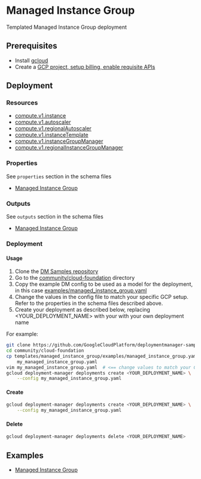 # Managed Instance Group

Templated Managed Instance Group deployment

## Prerequisites

- Install [gcloud](https://cloud.google.com/sdk)
- Create a [GCP project, setup billing, enable requisite APIs](../project/README.md)

## Deployment

### Resources

- [compute.v1.instance](https://cloud.google.com/compute/docs/reference/latest/instances)
- [compute.v1.autoscaler](https://cloud.google.com/compute/docs/reference/latest/autoscalers)
- [compute.v1.regionalAutoscaler](https://cloud.google.com/compute/docs/reference/latest/regionAutoscalers)
- [compute.v1.instanceTemplate](https://cloud.google.com/compute/docs/reference/latest/instanceTemplates)
- [compute.v1.instanceGroupManager](https://cloud.google.com/compute/docs/reference/latest/instanceGroupManagers)
- [compute.v1.regionalInstanceGroupManager](https://cloud.google.com/compute/docs/reference/latest/regionInstanceGroupManagers)

### Properties

See `properties` section in the schema files

- [Managed Instance Group](managed_instance_group.py.schema)

### Outputs

See `outputs` section in the schema files

- [Managed Instance Group](managed_instance_group.py.schema)

### Deployment

#### Usage

1. Clone the [DM Samples repository](https://github.com/GoogleCloudPlatform/deploymentmanager-samples)
2. Go to the [community/cloud-foundation](../../) directory
3. Copy the example DM config to be used as a model for the deployment, in this
   case [examples/managed\_instance\_group.yaml](examples/managed_instance_group.yaml)
4. Change the values in the config file to match your specific GCP setup.
   Refer to the properties in the schema files described above.
5. Create your deployment as described below, replacing <YOUR_DEPLOYMENT_NAME>
   with your with your own deployment name

For example:

``` bash
git clone https://github.com/GoogleCloudPlatform/deploymentmanager-samples
cd community/cloud-foundation
cp templates/managed_instance_group/examples/managed_instance_group.yaml \
    my_managed_instance_group.yaml
vim my_managed_instance_group.yaml  # <== change values to match your GCP setup
gcloud deployment-manager deployments create <YOUR_DEPLOYMENT_NAME> \
    --config my_managed_instance_group.yaml
```

#### Create

``` bash
gcloud deployment-manager deployments create <YOUR_DEPLOYMENT_NAME> \
    --config my_managed_instance_group.yaml
```

#### Delete

``` bash
gcloud deployment-manager deployments delete <YOUR_DEPLOYMENT_NAME>
```

## Examples

- [Managed Instance Group](examples/managed_instance_group.yaml)

